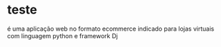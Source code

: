 # teste
é uma aplicação web no formato ecommerce indicado para lojas virtuais com linguagem python e framework Dj
